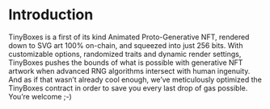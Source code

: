 # Introduction
TinyBoxes is a first of its kind Animated Proto-Generative NFT, rendered down to SVG art 100% on-chain, and squeezed into just 256 bits. With customizable options, randomized traits and dynamic render settings, TinyBoxes pushes the bounds of what is possible with generative NFT artwork when advanced RNG algorithms intersect with human ingenuity. And as if that wasn’t already cool enough, we’ve meticulously optimized the TinyBoxes contract in order to save you every last drop of gas possible. You’re welcome ;-)